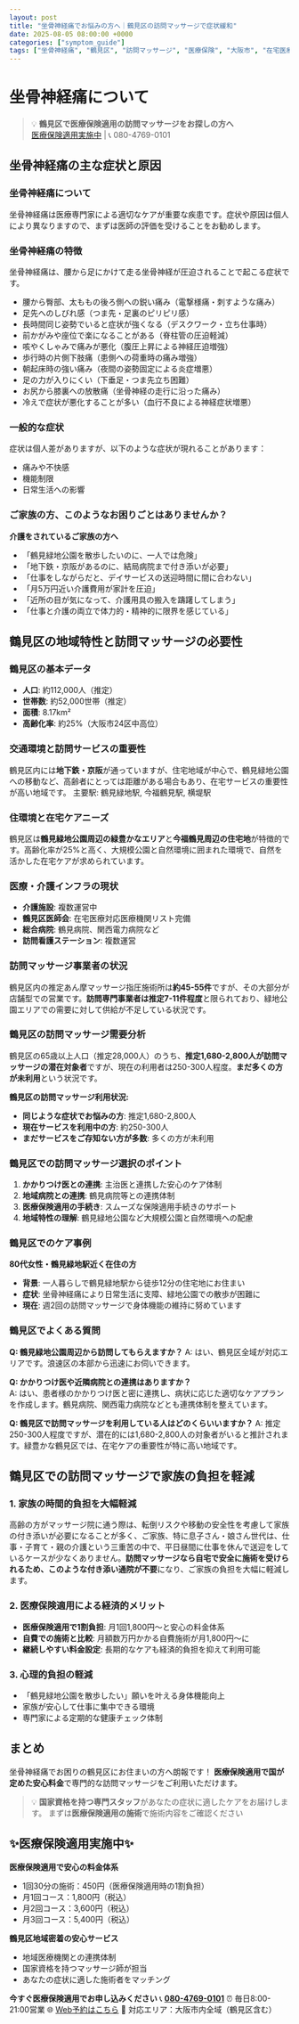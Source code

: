 ```yaml
---
layout: post
title: "坐骨神経痛でお悩みの方へ｜鶴見区の訪問マッサージで症状緩和"
date: 2025-08-05 08:00:00 +0000
categories: ["symptom_guide"]
tags: ["坐骨神経痛", "鶴見区", "訪問マッサージ", "医療保険", "大阪市", "在宅医療"]
---
```



# 坐骨神経痛について

> 💡 **鶴見区で医療保険適用の訪問マッサージをお探しの方へ**  
> [医療保険適用実施中](https://peraichi.com/landing_pages/view/himawari-massage/) | 📞 080-4769-0101

## 坐骨神経痛の主な症状と原因

### 坐骨神経痛について
坐骨神経痛は医療専門家による適切なケアが重要な疾患です。症状や原因は個人により異なりますので、まずは医師の評価を受けることをお勧めします。

### 坐骨神経痛の特徴
坐骨神経痛は、腰から足にかけて走る坐骨神経が圧迫されることで起こる症状です。
- 腰から臀部、太ももの後ろ側への鋭い痛み（電撃様痛・刺すような痛み）
- 足先へのしびれ感（つま先・足裏のピリピリ感）
- 長時間同じ姿勢でいると症状が強くなる（デスクワーク・立ち仕事時）
- 前かがみや座位で楽になることがある（脊柱管の圧迫軽減）
- 咳やくしゃみで痛みが悪化（腹圧上昇による神経圧迫増強）
- 歩行時の片側下肢痛（患側への荷重時の痛み増強）
- 朝起床時の強い痛み（夜間の姿勢固定による炎症増悪）
- 足の力が入りにくい（下垂足・つま先立ち困難）
- お尻から膝裏への放散痛（坐骨神経の走行に沿った痛み）
- 冷えで症状が悪化することが多い（血行不良による神経症状増悪）

### 一般的な症状
症状は個人差がありますが、以下のような症状が現れることがあります：
- 痛みや不快感
- 機能制限
- 日常生活への影響

### ご家族の方、このようなお困りごとはありませんか？
**介護をされているご家族の方へ**
- 「鶴見緑地公園を散歩したいのに、一人では危険」
- 「地下鉄・京阪があるのに、結局病院まで付き添いが必要」
- 「仕事をしながらだと、デイサービスの送迎時間に間に合わない」
- 「月5万円近い介護費用が家計を圧迫」
- 「近所の目が気になって、介護用具の搬入を躊躇してしまう」
- 「仕事と介護の両立で体力的・精神的に限界を感じている」

## 鶴見区の地域特性と訪問マッサージの必要性

### 鶴見区の基本データ
- **人口**: 約112,000人（推定）
- **世帯数**: 約52,000世帯（推定）
- **面積**: 8.17km²
- **高齢化率**: 約25%（大阪市24区中高位）

### 交通環境と訪問サービスの重要性
鶴見区内には**地下鉄・京阪**が通っていますが、住宅地域が中心で、鶴見緑地公園への移動など、高齢者にとっては距離がある場合もあり、在宅サービスの重要性が高い地域です。
主要駅: 鶴見緑地駅, 今福鶴見駅, 横堤駅

### 住環境と在宅ケアニーズ
鶴見区は**鶴見緑地公園周辺の緑豊かなエリア**と**今福鶴見周辺の住宅地**が特徴的です。高齢化率が25%と高く、大規模公園と自然環境に囲まれた環境で、自然を活かした在宅ケアが求められています。

### 医療・介護インフラの現状
- **介護施設**: 複数運営中
- **鶴見区医師会**: 在宅医療対応医療機関リスト完備
- **総合病院**: 鶴見病院、関西電力病院など
- **訪問看護ステーション**: 複数運営

### 訪問マッサージ事業者の状況
鶴見区内の推定あん摩マッサージ指圧施術所は**約45-55件**ですが、その大部分が店舗型での営業です。**訪問専門事業者は推定7-11件程度**と限られており、緑地公園エリアでの需要に対して供給が不足している状況です。

### 鶴見区の訪問マッサージ需要分析
鶴見区の65歳以上人口（推定28,000人）のうち、**推定1,680-2,800人が訪問マッサージの潜在対象者**ですが、現在の利用者は250-300人程度。**まだ多くの方が未利用**という状況です。

**鶴見区の訪問マッサージ利用状況:**
- **同じような症状でお悩みの方**: 推定1,680-2,800人
- **現在サービスを利用中の方**: 約250-300人  
- **まだサービスをご存知ない方が多数**: 多くの方が未利用

### 鶴見区での訪問マッサージ選択のポイント
1. **かかりつけ医との連携**: 主治医と連携した安心のケア体制
2. **地域病院との連携**: 鶴見病院等との連携体制
3. **医療保険適用の手続き**: スムーズな保険適用手続きのサポート
4. **地域特性の理解**: 鶴見緑地公園など大規模公園と自然環境への配慮

### 鶴見区でのケア事例
**80代女性・鶴見緑地駅近く在住の方**
- **背景**: 一人暮らしで鶴見緑地駅から徒歩12分の住宅地にお住まい
- **症状**: 坐骨神経痛により日常生活に支障、緑地公園での散歩が困難に
- **現在**: 週2回の訪問マッサージで身体機能の維持に努めています

### 鶴見区でよくある質問
**Q: 鶴見緑地公園周辺から訪問してもらえますか？**
A: はい、鶴見区全域が対応エリアです。浪速区の本部から迅速にお伺いできます。

**Q: かかりつけ医や近隣病院との連携はありますか？**  
A: はい、患者様のかかりつけ医と密に連携し、病状に応じた適切なケアプランを作成します。鶴見病院、関西電力病院などとも連携体制を整えています。

**Q: 鶴見区で訪問マッサージを利用している人はどのくらいいますか？**
A: 推定250-300人程度ですが、潜在的には1,680-2,800人の対象者がいると推計されます。緑豊かな鶴見区では、在宅ケアの重要性が特に高い地域です。

## 鶴見区での訪問マッサージで家族の負担を軽減

### 1. 家族の時間的負担を大幅軽減
高齢の方がマッサージ院に通う際は、転倒リスクや移動の安全性を考慮して家族の付き添いが必要になることが多く、ご家族、特に息子さん・娘さん世代は、仕事・子育て・親の介護という三重苦の中で、平日昼間に仕事を休んで送迎をしているケースが少なくありません。**訪問マッサージなら自宅で安全に施術を受けられるため、このような付き添い通院が不要**になり、ご家族の負担を大幅に軽減します。

### 2. 医療保険適用による経済的メリット
- **医療保険適用で1割負担**: 月1回1,800円～と安心の料金体系
- **自費での施術と比較**: 月額数万円かかる自費施術が月1,800円～に
- **継続しやすい料金設定**: 長期的なケアも経済的負担を抑えて利用可能

### 3. 心理的負担の軽減
- 「鶴見緑地公園を散歩したい」願いを叶える身体機能向上
- 家族が安心して仕事に集中できる環境
- 専門家による定期的な健康チェック体制

## まとめ
坐骨神経痛でお困りの鶴見区にお住まいの方へ朗報です！
**医療保険適用で国が定めた安心料金**で専門的な訪問マッサージをご利用いただけます。

> 💡 **国家資格を持つ専門スタッフ**があなたの症状に適したケアをお届けします。
> まずは**医療保険適用の施術**で施術内容をご確認ください

## ✨医療保険適用実施中✨

**医療保険適用で安心の料金体系**
- 1回30分の施術：450円（医療保険適用時の1割負担）
- 月1回コース：1,800円（税込）
- 月2回コース：3,600円（税込）
- 月3回コース：5,400円（税込）

**鶴見区地域密着の安心サービス**
- 地域医療機関との連携体制
- 国家資格を持つマッサージ師が担当
- あなたの症状に適した施術者をマッチング

**今すぐ医療保険適用でお申し込みください**
📞 **[080-4769-0101](tel:080-4769-0101)**
⏰ 毎日8:00-21:00営業
🌐 [Web予約はこちら](https://peraichi.com/landing_pages/view/himawari-massage/)
📍 対応エリア：大阪市内全域（鶴見区含む）
